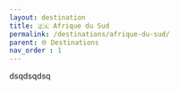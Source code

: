 ```yaml
---
layout: destination
title: 🇿🇦 Afrique du Sud
permalink: /destinations/afrique-du-sud/
parent: 🌐 Destinations
nav_order : 1
---
```



dsqdsqdsq
